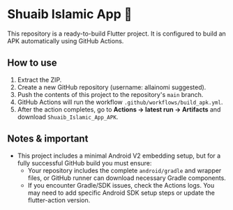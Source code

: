 # Shuaib Islamic App 🌿

This repository is a ready-to-build Flutter project. It is configured to build an APK automatically using GitHub Actions.

## How to use

1. Extract the ZIP.
2. Create a new GitHub repository (username: allainomi suggested).
3. Push the contents of this project to the repository's `main` branch.
4. GitHub Actions will run the workflow `.github/workflows/build_apk.yml`.
5. After the action completes, go to **Actions → latest run → Artifacts** and download `Shuaib_Islamic_App_APK`.

## Notes & important
- This project includes a minimal Android V2 embedding setup, but for a fully successful GitHub build you must ensure:
  - Your repository includes the complete `android/gradle` and wrapper files, or GitHub runner can download necessary Gradle components.
  - If you encounter Gradle/SDK issues, check the Actions logs. You may need to add specific Android SDK setup steps or update the flutter-action version.
